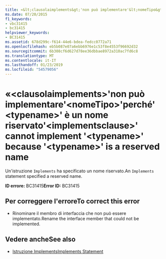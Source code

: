 ```yaml
---
title: «&lt;clausolaimplements&gt;'non può implementare'&lt;nomeTipo&gt;'perché'&lt;typename&gt;' è un nome riservato
ms.date: 07/20/2015
f1_keywords:
- vbc31415
- bc31415
helpviewer_keywords:
- BC31415
ms.assetid: 678d299c-f614-44e6-bdea-fedcc0772a71
ms.openlocfilehash: eb5b087e07a6ebb6976e1c53f8e4553f96692d32
ms.sourcegitcommit: 6b308cf6d627d78ee36dbbae8972a310ac7fd6c8
ms.translationtype: MT
ms.contentlocale: it-IT
ms.lasthandoff: 01/23/2019
ms.locfileid: "54579056"
---
```

# <a name="ltimplementsclausegt-cannot-implement-lttypenamegt-because-lttypenamegt-is-a-reserved-name"></a><span data-ttu-id="b6bf2-102">«&lt;clausolaimplements&gt;'non può implementare'&lt;nomeTipo&gt;'perché'&lt;typename&gt;' è un nome riservato</span><span class="sxs-lookup"><span data-stu-id="b6bf2-102">'&lt;implementsclause&gt;' cannot implement '&lt;typename&gt;' because '&lt;typename&gt;' is a reserved name</span></span>
<span data-ttu-id="b6bf2-103">Un'istruzione `Implements` ha specificato un nome riservato.</span><span class="sxs-lookup"><span data-stu-id="b6bf2-103">An `Implements` statement specified a reserved name.</span></span>  
  
 <span data-ttu-id="b6bf2-104">**ID errore:** BC31415</span><span class="sxs-lookup"><span data-stu-id="b6bf2-104">**Error ID:** BC31415</span></span>  
  
## <a name="to-correct-this-error"></a><span data-ttu-id="b6bf2-105">Per correggere l'errore</span><span class="sxs-lookup"><span data-stu-id="b6bf2-105">To correct this error</span></span>  
  
-   <span data-ttu-id="b6bf2-106">Rinominare il membro di interfaccia che non può essere implementato.</span><span class="sxs-lookup"><span data-stu-id="b6bf2-106">Rename the interface member that could not be implemented.</span></span>  
  
## <a name="see-also"></a><span data-ttu-id="b6bf2-107">Vedere anche</span><span class="sxs-lookup"><span data-stu-id="b6bf2-107">See also</span></span>
- [<span data-ttu-id="b6bf2-108">Istruzione Implements</span><span class="sxs-lookup"><span data-stu-id="b6bf2-108">Implements Statement</span></span>](../../visual-basic/language-reference/statements/implements-statement.md)
